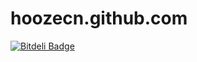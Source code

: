hoozecn.github.com
==================

[![Bitdeli Badge](https://d2weczhvl823v0.cloudfront.net/hoozecn/hoozecn.github.com/trend.png)](https://bitdeli.com/free "Bitdeli Badge")

